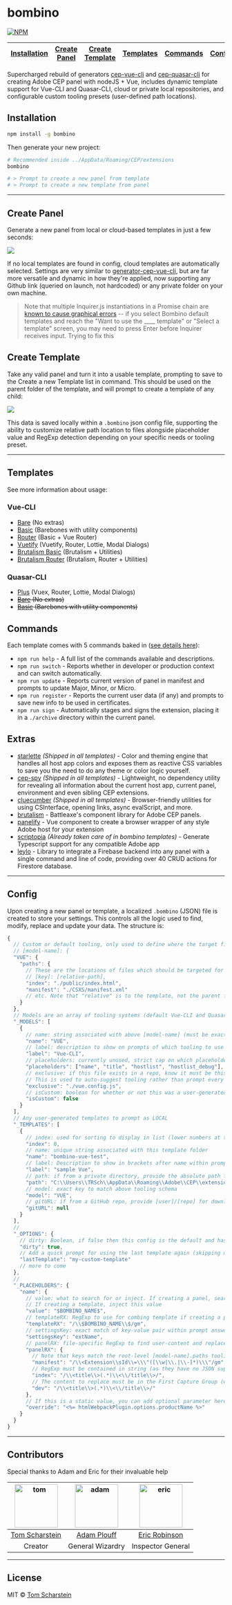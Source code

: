 # bombino

[![NPM](https://nodei.co/npm/bombino.png)](https://nodei.co/npm/bombino/)

| [Installation](#installation) | [Create Panel](#create-panel) | [Create Template](#create-template) | [Templates](#templates) | [Commands](#commands) | [Config](#config) |
| ----------------------------- | :---------------------------: | :---------------------------------: | :---------------------: | :-------------------: | :---------------: |


Supercharged rebuild of generators [cep-vue-cli](https://github.com/Inventsable/generator-cep-vue-cli) and [cep-quasar-cli](https://github.com/Inventsable/generator-cep-quasar-cli) for creating Adobe CEP panel with nodeJS + Vue, includes dynamic template support for Vue-CLI and Quasar-CLI, cloud or private local repositories, and configurable custom tooling presets (user-defined path locations).

## Installation

```bash
npm install -g bombino
```

Then generate your new project:

```bash
# Recommended inside ../AppData/Roaming/CEP/extensions
bombino

# > Prompt to create a new panel from template
# > Prompt to create a new template from panel
```

---

## Create Panel

Generate a new panel from local or cloud-based templates in just a few seconds:

![](https://thumbs.gfycat.com/BestConfusedCow-size_restricted.gif)

If no local templates are found in config, cloud templates are automatically selected. Settings are very similar to [generator-cep-vue-cli](https://github.com/Inventsable/generator-cep-vue-cli), but are far more versatile and dynamic in how they're applied, now supporting any Github link (queried on launch, not hardcoded) or any private folder on your own machine.

> Note that multiple Inquirer.js instantiations in a Promise chain are [known to cause graphical errors](https://github.com/SBoudrias/Inquirer.js/issues/811) -- if you select Bombino default templates and reach the "Want to use the \_\_\_\_ template" or "Select a template" screen, you may need to press Enter before Inquirer receives input. Trying to fix this

## Create Template

Take any valid panel and turn it into a usable template, prompting to save to the Create a new Template list in command. This should be used on the parent folder of the template, and will prompt to create a template of any child:

![](https://thumbs.gfycat.com/PointedAgileBarb-size_restricted.gif)

This data is saved locally within a `.bombino` json config file, supporting the ability to customize relative path location to files alongside placeholder value and RegExp detection depending on your specific needs or tooling preset.

---

## Templates

See more information about usage:

### Vue-CLI

- [Bare](https://github.com/Inventsable/bombino-vue-bare) (No extras)
- [Basic](https://github.com/Inventsable/bombino-vue-basic) (Barebones with utility components)
- [Router](https://github.com/Inventsable/bombino-vue-router) (Basic + Vue Router)
- [Vuetify](https://github.com/Inventsable/bombino-vue-vuetify) (Vuetify, Router, Lottie, Modal Dialogs)
- [Brutalism Basic](https://github.com/Inventsable/bombino-brutalism-basic) (Brutalism + Utilities)
- [Brutalism Router](https://github.com/Inventsable/bombino-brutalism-router) (Brutalism, Router + Utilities)

### Quasar-CLI

- [Plus](https://github.com/Inventsable/bombino-quasar-plus) (Vuex, Router, Lottie, Modal Dialogs)
- ~~[Bare](https://github.com/Inventsable/bombino-quasar-bare) (No extras)~~
- ~~[Basic](https://github.com/Inventsable/bombino-quasar-basic) (Barebones with utility components)~~

## Commands

Each template comes with 5 commands baked in ([see details here](https://github.com/Inventsable/bombino-commands#commands-will-update-for-bombino-soon)):

- `npm run help` - A full list of the commands available and descriptions.
- `npm run switch` - Reports whether in developer or production context and can switch automatically.
- `npm run update` - Reports current version of panel in manifest and prompts to update Major, Minor, or Micro.
- `npm run register` - Reports the current user data (if any) and prompts to save new info to be used in certificates.
- `npm run sign` - Automatically stages and signs the extension, placing it in a `./archive` directory within the current panel.

## Extras

- [starlette](https://github.com/Inventsable/starlette) _(Shipped in all templates)_ - Color and theming engine that handles all host app colors and exposes them as reactive CSS variables to save you the need to do any theme or color logic yourself.
- [cep-spy](https://github.com/Inventsable/CEP-Spy) _(Shipped in all templates)_ - Lightweight, no dependency utility for revealing all information about the current host app, current panel, environment and even sibling CEP extensions.
- [cluecumber](https://github.com/Inventsable/cluecumber) _(Shipped in all templates)_ - Browser-friendly utilities for using CSInterface, opening links, async evalScript, and more.
- [brutalism](https://github.com/Inventsable/brutalism) - Battleaxe's component library for Adobe CEP panels.
- [panelify](https://github.com/Inventsable/panelify) - Vue component to create a browser wrapper of any style Adobe host for your extension
- [scriptopia](https://github.com/Inventsable/scriptopia) _(Already taken care of in bombino templates)_ - Generate Typescript support for any compatible Adobe app
- [leylo](https://github.com/Inventsable/leylo) - Library to integrate a Firebase backend into any panel with a single command and line of code, providing over 40 CRUD actions for Firestore database.

---

## Config

Upon creating a new panel or template, a localized `.bombino` (JSON) file is created to store your settings. This controls all the logic used to find, modify, replace and update your data. The structure is:

```js
{
  // Custom or default tooling, only used to define where the target files are relative to your project.
  // [model-name]: {
  "VUE": {
    "paths": {
      // These are the locations of files which should be targeted for PLACEHOLDER injection
      // [key]: [relative-path],
      "index": "./public/index.html",
      "manifest": "./CSXS/manifest.xml"
      // etc. Note that "relative" is to the template, not the parent folder launching bombino
    }
  },
  // Models are an array of tooling systems (default Vue-CLI and Quasar-CLI). New toolings with specific needs/file-paths can be added here
  "_MODELS": [
    {
      // name: string associated with above [model-name] (must be exact)
      "name": "VUE",
      // label: description to show on prompts of which tooling to use
      "label": "Vue-CLI",
      // placeholders: currently unused, strict cap on which placeholders
      "placeholders": ["name", "title", "hostlist", "hostlist_debug"],
      // exclusive: if this file exists in a repo, know it must be this tooling.
      // This is used to auto-suggest tooling rather than prompt every time.
      "exclusive": "./vue.config.js",
      // isCustom: boolean for whether or not this was a user-generated template
      "isCustom": false
    }
  ],
  // Any user-generated templates to prompt as LOCAL
  "_TEMPLATES": [
    {
      // index: used for sorting to display in list (lower numbers at top)
      "index": 0,
      // name: unique string associated with this template folder
      "name": "bombino-vue-test",
      // label: Description to show in brackets after name within prompts
      "label": "sample Vue",
      // path: if from a private directory, provide the absolute path for download
      "path": "C:\\Users\\TRSch\\AppData\\Roaming\\Adobe\\CEP\\extensions\\bombino-vue-test",
      // model: exact key to match above tooling schema
      "model": "VUE",
      // gitURL: if from a GitHub repo, provide [user]/[repo] for download
      "gitURL": null
    }
  ],
  //
  "_OPTIONS": {
    // dirty: Boolean, if false then this config is the default and hasn't been changed by user.
    "dirty": true,
    // Add a quick prompt for using the last template again (skipping multiple prompts)
    "lastTemplate": "my-custom-template"
    // more to come
  },
  //
  "_PLACEHOLDERS": {
    "name": {
      // value: what to search for or inject. If creating a panel, search for this value.
      // If creating a template, inject this value
      "value": "$BOMBINO_NAME$",
      // templateRX: RegExp to use for combing template if creating a panel
      "templateRX": "/\\$BOMBINO_NAME\\$/gm",
      // settingsKey: exact match of key-value pair within prompt answers, giving value to replace PLACEHOLDER
      "settingsKey": "extName",
      // panelRX: file-specific RegExp to find user-content and replace it with a PLACEHOLDER.
      "panelRX": {
        // Note that keys match the root-level [model-name].paths tooling object
        "manifest": "/\\<Extension\\sId\\=\\\"([\\w|\\.|\\-]*)\\\"/gm",
        // RegExp must be contained in string (as they have no JSON support)
        "index": "/\\<title\\>(.*)\\<\\/title\\>/",
        // The content to replace must be in the First Capture Group (within round brackets)
        "dev": "/\\<title\\>(.*)\\<\\/title\\>/"
      },
      // If this is a static value, you can add optional parameter here to control the injected value (replacing $BOMBINO_NAME$):
      "override": "<%= htmlWebpackPlugin.options.productName %>"
    }
  }
}
```

---

## Contributors

Special thanks to Adam and Eric for their invaluable help

| <a href="https://github.com/Inventsable"><img src="https://avatars2.githubusercontent.com/u/37279677?s=460&v=4" alt="tom" width="100"/></a> | <a href="https://github.com/adamplouff"><img src="https://avatars1.githubusercontent.com/u/8580225?s=460&v=4" alt="adam" width="100"/></a> | <a href="https://github.com/ericdrobinson"><img src="https://avatars0.githubusercontent.com/u/9142587?s=460&v=4" alt="eric" width="100"/></a> |
| :-----------------------------------------------------------------------------------------------------------------------------------------: | :----------------------------------------------------------------------------------------------------------------------------------------: | :-------------------------------------------------------------------------------------------------------------------------------------------: |
|                                              [Tom Scharstein](https://github.com/Inventsable)                                               |                                                [Adam Plouff](https://github.com/adamplouff)                                                |                                               [Eric Robinson](https://github.com/ericdrobinson)                                               |
|                                                                   Creator                                                                   |                                                              General Wizardry                                                              |                                                               Inspector General                                                               |

---

## License

MIT © [Tom Scharstein](www.inventsable.cc)
